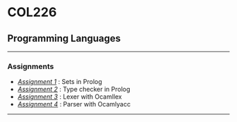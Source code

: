 # COL226
## Programming Languages
<hr>

### Assignments
- <a href = "https://github.com/adityjha0/col226/tree/main/asgn1">*Assignment 1*</a> : Sets in Prolog
- <a href = "https://github.com/adityjha0/col226/tree/main/asgn2">*Assignment 2*</a> : Type checker in Prolog
- <a href = "https://github.com/adityjha0/col226/tree/main/asgn3">*Assignment 3*</a> : Lexer with Ocamllex
- <a href = "https://github.com/adityjha0/col226/tree/main/asgn4">*Assignment 4*</a> : Parser with Ocamlyacc

<hr>